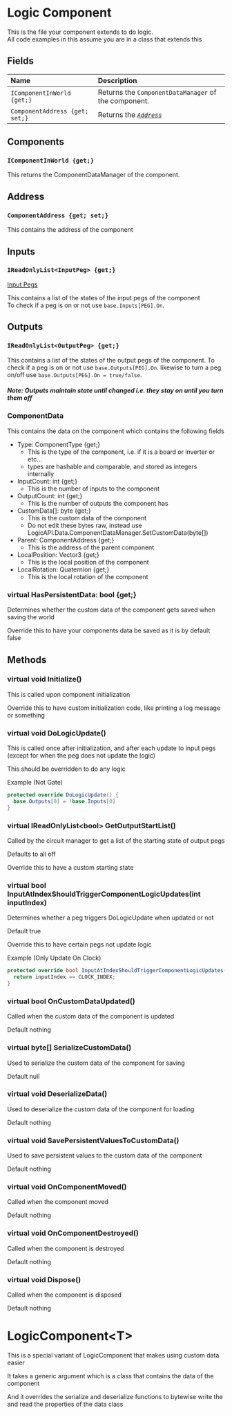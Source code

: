 # Logic Component
This is the file your component extends to do logic.  
All code examples in this assume you are in a class that extends this

## Fields
Name | Description
:-- | :--
`IComponentInWorld {get;}` | Returns the `ComponentDataManager` of the component.
`ComponentAddress {get; set;}` | Returns the [*`Address`*]()

## Components
### `IComponentInWorld {get;}`
This returns the ComponentDataManager of the component.

## Address
### `ComponentAddress {get; set;}`
This contains the address of the component

## Inputs
### `IReadOnlyList<InputPeg> {get;}`
[Input Pegs](CS-InputPeg.md)  

This contains a list of the states of the input pegs of the component  
To check if a peg is on or not use
`base.Inputs[PEG].On`.

## Outputs
### `IReadOnlyList<OutputPeg> {get;}`
This contains a list of the states of the output pegs of the component. To check if a peg is on or not use `base.Outputs[PEG].On`. likewise to turn a peg on/off use `base.Outputs[PEG].On = true/false`.
##### Note: Outputs maintain state until changed i.e. they stay on until you turn them off

### ComponentData
This contains the data on the component which contains the following fields
- Type: ComponentType {get;}
  - This is the type of the component, i.e. if it is a board or inverter or etc...
  - types are hashable and comparable, and stored as integers internally
- InputCount: int {get;}
  - This is the number of inputs to the component
- OutputCount: int {get;}
  - This is the number of outputs the component has
- CustomData[]: byte {get;}
  - This is the custom data of the component
  - Do not edit these bytes raw, instead use LogicAPI.Data.ComponentDataManager.SetCustomData(byte[])
- Parent: ComponentAddress {get;}
  - This is the address of the parent component
- LocalPosition: Vector3 {get;}
  - This is the local position of the component
- LocalRotation: Quaternion {get;}
  - This is the local rotation of the component
### virtual HasPersistentData: bool {get;}
Determines whether the custom data of the component gets saved when saving the world
  
Override this to have your components data be saved as it is by default false
## Methods
### virtual void Initialize()
This is called upon component initialization

Override this to have custom initialization code, like printing a log message or something
### virtual void DoLogicUpdate()
This is called once after initialization, and after each update to input pegs (except for when the peg does not update the logic)
 
This should be overridden to do any logic

Example (Not Gate)
```cs
protected override DoLogicUpdate() {
  base.Outputs[0] = !base.Inputs[0]
}
```
### virtual IReadOnlyList\<bool\> GetOutputStartList()
Called by the circuit manager to get a list of the starting state of output pegs

Defaults to all off

Override this to have a custom starting state
### virtual bool InputAtIndexShouldTriggerComponentLogicUpdates(int inputIndex)
Determines whether a peg triggers DoLogicUpdate when updated or not
  
Default true

Override this to have certain pegs not update logic

Example (Only Update On Clock)
```cs
protected override bool InputAtIndexShouldTriggerComponentLogicUpdates(int inputIndex) {
  return inputIndex == CLOCK_INDEX;
}
```
### virtual bool OnCustomDataUpdated()
Called when the custom data of the component is updated

Default nothing
### virtual byte[] SerializeCustomData()
Used to serialize the custom data of the component for saving

Default null
### virtual void DeserializeData()
Used to deserialize the custom data of the component for loading
  
Default nothing
### virtual void SavePersistentValuesToCustomData()
Used to save persistent values to the custom data of the component

Default nothing  
### virtual void OnComponentMoved()
Called when the component moved

Default nothing
### virtual void OnComponentDestroyed()
Called when the component is destroyed

Default nothing
### virtual void Dispose()
Called when the component is disposed

Default nothing
# LogicComponent\<T\>
This is a special variant of LogicComponent that makes using custom data easier
  
It takes a generic argument which is a class that contains the data of the component
  
And it overrides the serialize and deserialize functions to bytewise write the and read the properties of the data class
